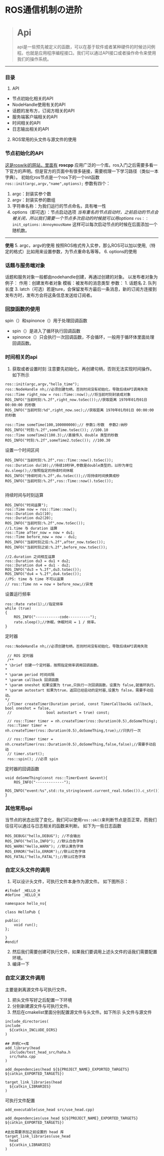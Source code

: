 ﻿# ROS通信机制の进阶

># Api
>api是一些预先被定义的函数，可以在基于软件或者某种硬件的时候访问例程。也就是应用程序编程接口。我们可以通过API接口或者操作命令来使用我们的操作系统。

---
### 目录
1. API
 - 节点初始化相关的API
 - NodeHandle使用有关的API
- 话题的发布方，订阅方相关的API
- 服务端客户端相关的API
- 时间相关的API
- 日志输出相关的API
2. ROS常用的头文件与源文件的使用
### 节点初始化的API
[这是roswiki的网站，里面有](wiki.ros.org/APIs)
**roscpp**
应用广泛的一个库。ros入门之后需要多看一下官方的声明。但是官方的页面中有很多链接，需要梳理一下学习路径（类似一本字典）。
初始化ros节点是一个ros下的一个init函数
```ros::init(argc,argv,"name",options);```
参数有四个：
1. argc：封装实参个数
2. argv：封装实参的数组
3. 字符串名称：为我们运行的节点命名，具有唯一性
4. options（即可选）：节点启动选项
*当有重名的节点启动时，之前启动的节点会被关闭，所以我们需要一个节点多次启动的时候就可以用options*
```ros：：init_options::AnnoymousName```
这样可以每次启动节点的时候在后面添加一个随机数。
---
**使用**
5. argc，argv的使用
按照ROS格式传入实参，那么ROS可以加以使用,（特定的格式）比如用来设置参数，为节点重命名等等。
6. options的使用

### 话题与服务端对象
话题和服务对象一般都由nodehandle创建，再通过创建的对象。
以发布者对象为例子：
作用：创建发布者对象
模板：被发布的消息类型
参数：
		1. 话题名
		2. 队列长度
		3. latch（可选）若是ture，会保留发布方最后一条消息，新的订阅方连接到发布方时，发布方会将这条信息发送给订阅者。
		


### 回旋函数的使用
spin（）和spinonce（）用于处理回调函数
- spin（）是进入了循环执行回调函数
- spinonce（）只会执行一次回调函数，不会循环，一般用于循环体里面处理回调函数。


### 时间相关的api
1. 获取或者设置时刻
注意要先初始化，再创建句柄，否则无法实现时间操作。
如下所示
```
ros::init(argc,argv,"hello_time");
ros::NodeHandle nh;//必须创建句柄，否则时间没有初始化，导致后续API调用失败
ros::Time right_now = ros::Time::now();//将当前时刻封装成对象
ROS_INFO("当前时刻:%.2f",right_now.toSec());//获取距离 1970年01月01日 00:00:00 的秒数
ROS_INFO("当前时刻:%d",right_now.sec);//获取距离 1970年01月01日 00:00:00 的秒数

ros::Time someTime(100,100000000);// 参数1:秒数  参数2:纳秒
ROS_INFO("时刻:%.2f",someTime.toSec()); //100.10
ros::Time someTime2(100.3);//直接传入 double 类型的秒数
ROS_INFO("时刻:%.2f",someTime2.toSec()); //100.30
```



设置一个时间区间
```
ROS_INFO("当前时刻:%.2f",ros::Time::now().toSec());
ros::Duration du(10);//持续10秒钟,参数是double类型的，以秒为单位
du.sleep();//按照指定的持续时间休眠
ROS_INFO("持续时间:%.2f",du.toSec());//将持续时间换算成秒
ROS_INFO("当前时刻:%.2f",ros::Time::now().toSec());


```
持续时间与时刻运算
```
ROS_INFO("时间运算");
ros::Time now = ros::Time::now();
ros::Duration du1(10);
ros::Duration du2(20);
ROS_INFO("当前时刻:%.2f",now.toSec());
//1.time 与 duration 运算
ros::Time after_now = now + du1;
ros::Time before_now = now - du1;
ROS_INFO("当前时刻之后:%.2f",after_now.toSec());
ROS_INFO("当前时刻之前:%.2f",before_now.toSec());

//2.duration 之间相互运算
ros::Duration du3 = du1 + du2;
ros::Duration du4 = du1 - du2;
ROS_INFO("du3 = %.2f",du3.toSec());
ROS_INFO("du4 = %.2f",du4.toSec());
//PS: time 与 time 不可以运算
// ros::Time nn = now + before_now;//异常
```
设置运行频率
```
ros::Rate rate(1);//指定频率
while (true)
{
    ROS_INFO("-----------code----------");
    rate.sleep();//休眠，休眠时间 = 1 / 频率。
}
```
定时器
```
ros::NodeHandle nh;//必须创建句柄，否则时间没有初始化，导致后续API调用失败

 // ROS 定时器
 /**
* \brief 创建一个定时器，按照指定频率调用回调函数。
*
* \param period 时间间隔
* \param callback 回调函数
* \param oneshot 如果设置为 true,只执行一次回调函数，设置为 false,就循环执行。
* \param autostart 如果为true，返回已经启动的定时器,设置为 false，需要手动启动。
*/
 //Timer createTimer(Duration period, const TimerCallback& callback, bool oneshot = false,
 //                bool autostart = true) const;

 // ros::Timer timer = nh.createTimer(ros::Duration(0.5),doSomeThing);
 ros::Timer timer = nh.createTimer(ros::Duration(0.5),doSomeThing,true);//只执行一次

 // ros::Timer timer = nh.createTimer(ros::Duration(0.5),doSomeThing,false,false);//需要手动启动
 // timer.start();
 ros::spin(); //必须 spin
```
定时器的回调函数
```
void doSomeThing(const ros::TimerEvent &event){
    ROS_INFO("-------------");
    ROS_INFO("event:%s",std::to_string(event.current_real.toSec()).c_str());
}
```
### 其他常用api
当节点的状态出现了变化，我们可以使用```ros::ok()```来判断节点是否正常，而我们往往可以通过与日志相关的函数来判断。
如下为一些日志函数
```
ROS_DEBUG("hello,DEBUG"); //不会输出
ROS_INFO("hello,INFO"); //默认白色字体
ROS_WARN("Hello,WARN"); //默认黄色字体
ROS_ERROR("hello,ERROR");//默认红色字体
ROS_FATAL("hello,FATAL");//默认红色字体
```
### 自定义头文件的调用
1. 可以设计头文件，可执行文件本身作为源文件。
如下图所示：
```
#ifndef _HELLO_H
#define _HELLO_H

namespace hello_ns{

class HelloPub {

public:
    void run();
};

}
#endif
```
2. 然后我们需要创建可执行文件，如果我们要调用上述头文件的话我们需要配置环境。
3. 编译一下
### 自定义源文件调用
主要是剥离源文件与可执行文件。
1. 把头文件写好之后配置一下环境
2. 分别新建源文件与可执行文件。
3. 然后在cmakelist里面分别配置源文件与头文件。如下所示
头文件与源文件
```
include_directories(
include
  ${catkin_INCLUDE_DIRS}
)

## 声明C++库
add_library(head
  include/test_head_src/haha.h
  src/haha.cpp
)

add_dependencies(head ${${PROJECT_NAME}_EXPORTED_TARGETS} ${catkin_EXPORTED_TARGETS})

target_link_libraries(head
  ${catkin_LIBRARIES}
)
```
可执行文件配置
```
add_executable(use_head src/use_head.cpp)

add_dependencies(use_head ${${PROJECT_NAME}_EXPORTED_TARGETS} ${catkin_EXPORTED_TARGETS})

#此处需要添加之前设置的 head 库
target_link_libraries(use_head
  head
  ${catkin_LIBRARIES}
)
```
